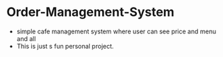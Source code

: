 # Order-Management-System

- simple cafe management system where user can see price and menu and all
- This is just s fun personal project.
